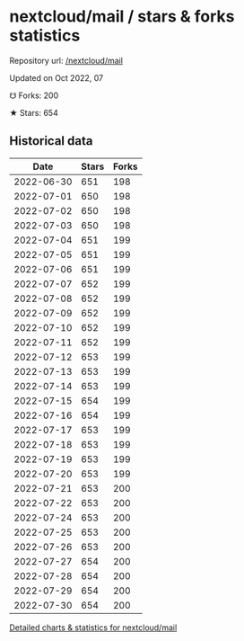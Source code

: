 # nextcloud/mail / stars & forks statistics

Repository url: [/nextcloud/mail](https://github.com/nextcloud/mail)

Updated on Oct 2022, 07

☋ Forks: 200

★ Stars: 654

## Historical data
| Date | Stars | Forks |
|------|-------|-------|
| 2022-06-30 | 651 | 198 | 
| 2022-07-01 | 650 | 198 | 
| 2022-07-02 | 650 | 198 | 
| 2022-07-03 | 650 | 198 | 
| 2022-07-04 | 651 | 199 | 
| 2022-07-05 | 651 | 199 | 
| 2022-07-06 | 651 | 199 | 
| 2022-07-07 | 652 | 199 | 
| 2022-07-08 | 652 | 199 | 
| 2022-07-09 | 652 | 199 | 
| 2022-07-10 | 652 | 199 | 
| 2022-07-11 | 652 | 199 | 
| 2022-07-12 | 653 | 199 | 
| 2022-07-13 | 653 | 199 | 
| 2022-07-14 | 653 | 199 | 
| 2022-07-15 | 654 | 199 | 
| 2022-07-16 | 654 | 199 | 
| 2022-07-17 | 653 | 199 | 
| 2022-07-18 | 653 | 199 | 
| 2022-07-19 | 653 | 199 | 
| 2022-07-20 | 653 | 199 | 
| 2022-07-21 | 653 | 200 | 
| 2022-07-22 | 653 | 200 | 
| 2022-07-24 | 653 | 200 | 
| 2022-07-25 | 653 | 200 | 
| 2022-07-26 | 653 | 200 | 
| 2022-07-27 | 654 | 200 | 
| 2022-07-28 | 654 | 200 | 
| 2022-07-29 | 654 | 200 | 
| 2022-07-30 | 654 | 200 | 


[Detailed charts & statistics for nextcloud/mail](https://reviewgithub.com/rep/nextcloud/mail)
